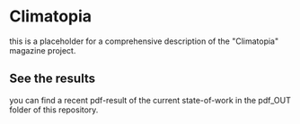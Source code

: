 # Climatopia

this is a placeholder for a comprehensive description of the "Climatopia" magazine project.


## See the results

you can find a recent pdf-result of the current state-of-work in the pdf_OUT folder of this repository.